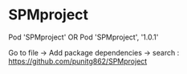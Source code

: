 # SPMproject

Pod 'SPMproject'
  OR
Pod 'SPMproject', '1.0.1'

Go to file -> Add package dependencies -> search : https://github.com/punitg862/SPMproject
